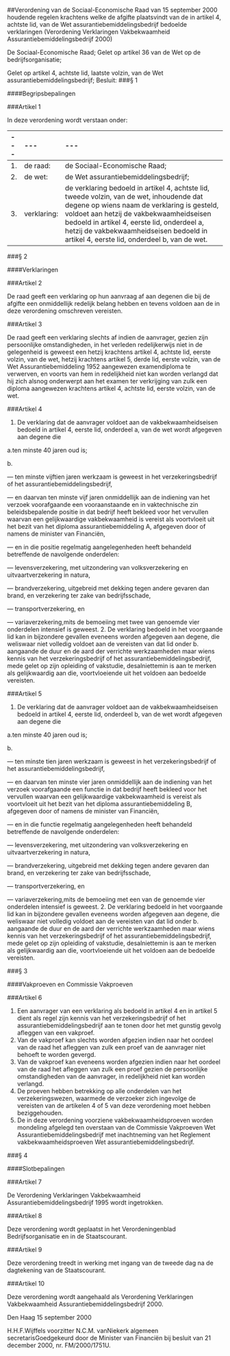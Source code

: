 <meta http-equiv='Content-Type' content='text/html; charset=utf-8' />

##Verordening van de Sociaal-Economische Raad van 15 september 2000 houdende regelen krachtens welke de afgifte plaatsvindt van de in artikel 4, achtste lid, van de Wet assurantiebemiddelingsbedrijf bedoelde verklaringen (Verordening Verklaringen Vakbekwaamheid Assurantiebemiddelingsbedrijf 2000)

De Sociaal-Economische Raad;
Gelet op artikel 36 van de Wet op de bedrijfsorganisatie;

Gelet op artikel 4, achtste lid, laatste volzin, van de Wet assurantiebemiddelingsbedrijf;
Besluit:
###§ 1 

####Begripsbepalingen

###Artikel 1 

In deze verordening wordt verstaan onder:

| --- | --- | --- |
|:---|:---|:---|
|1. |de raad: |de Sociaal-Economische Raad; |
|2. |de wet: |de Wet assurantiebemiddelingsbedrijf; |
|3. |verklaring: |de verklaring bedoeld in artikel 4, achtste lid, tweede volzin, van de wet, inhoudende dat degene op wiens naam de verklaring is gesteld, voldoet aan hetzij de vakbekwaamheidseisen bedoeld in artikel 4, eerste lid, onderdeel a, hetzij de vakbekwaamheidseisen bedoeld in artikel 4, eerste lid, onderdeel b, van de wet. |

###§ 2 

####Verklaringen

###Artikel 2 

De raad geeft een verklaring op hun aanvraag af aan degenen die bij de afgifte een onmiddellijk redelijk belang hebben en tevens voldoen aan de in deze verordening omschreven vereisten.

###Artikel 3 

De raad geeft een verklaring slechts af indien de aanvrager, gezien zijn persoonlijke omstandigheden, in het verleden redelijkerwijs niet in de gelegenheid is geweest een hetzij krachtens artikel 4, achtste lid, eerste volzin, van de wet, hetzij krachtens artikel 5, derde lid, eerste volzin, van de Wet Assurantiebemiddeling 1952 aangewezen examendiploma te verwerven, en voorts van hem in redelijkheid niet kan worden verlangd dat hij zich alsnog onderwerpt aan het examen ter verkrijging van zulk een diploma aangewezen krachtens artikel 4, achtste lid, eerste volzin, van de wet.

###Artikel 4 

1. De verklaring dat de aanvrager voldoet aan de vakbekwaamheidseisen bedoeld in artikel 4, eerste lid, onderdeel a, van de wet wordt afgegeven aan degene die

a.ten minste 40 jaren oud is;

b.

— ten minste vijftien jaren werkzaam is geweest in het verzekeringsbedrijf of het assurantiebemiddelingsbedrijf,

— en daarvan ten minste vijf jaren onmiddellijk aan de indiening van het verzoek voorafgaande een vooraanstaande en in vaktechnische zin beleidsbepalende positie in dat bedrijf heeft bekleed voor het vervullen waarvan een gelijkwaardige vakbekwaamheid is vereist als voortvloeit uit het bezit van het diploma assurantiebemiddeling A, afgegeven door of namens de minister van Financiën,

— en in die positie regelmatig aangelegenheden heeft behandeld betreffende de navolgende onderdelen:

— levensverzekering, met uitzondering van volksverzekering en uitvaartverzekering in natura,

— brandverzekering, uitgebreid met dekking tegen andere gevaren dan brand, en verzekering ter zake van bedrijfsschade,

— transportverzekering, en

— variaverzekering,mits de bemoeiing met twee van genoemde vier onderdelen intensief is geweest.
2.  De verklaring bedoeld in het voorgaande lid kan in bijzondere gevallen eveneens worden afgegeven aan degene, die weliswaar niet volledig voldoet aan de vereisten van dat lid onder b. aangaande de duur en de aard der verrichte werkzaamheden maar wiens kennis van het verzekeringsbedrijf of het assurantiebemiddelingsbedrijf, mede gelet op zijn opleiding of vakstudie, desalniettemin is aan te merken als gelijkwaardig aan die, voortvloeiende uit het voldoen aan bedoelde vereisten.

###Artikel 5 

1. De verklaring dat de aanvrager voldoet aan de vakbekwaamheidseisen bedoeld in artikel 4, eerste lid, onderdeel b, van de wet wordt afgegeven aan degene die

a.ten minste 40 jaren oud is;

b.

— ten minste tien jaren werkzaam is geweest in het verzekeringsbedrijf of het assurantiebemiddelingsbedrijf,

— en daarvan ten minste vier jaren onmiddellijk aan de indiening van het verzoek voorafgaande een functie in dat bedrijf heeft bekleed voor het vervullen waarvan een gelijkwaardige vakbekwaamheid is vereist als voortvloeit uit het bezit van het diploma assurantiebemiddeling B, afgegeven door of namens de minister van Financiën,

— en in die functie regelmatig aangelegenheden heeft behandeld betreffende de navolgende onderdelen:

— levensverzekering, met uitzondering van volksverzekering en uitvaartverzekering in natura,

— brandverzekering, uitgebreid met dekking tegen andere gevaren dan brand, en verzekering ter zake van bedrijfsschade,

— transportverzekering, en

— variaverzekering,mits de bemoeiing met een van de genoemde vier onderdelen intensief is geweest.
2.  De verklaring bedoeld in het voorgaande lid kan in bijzondere gevallen eveneens worden afgegeven aan degene, die weliswaar niet volledig voldoet aan de vereisten van dat lid onder b. aangaande de duur en de aard der verrichte werkzaamheden maar wiens kennis van het verzekeringsbedrijf of het assurantiebemiddelingsbedrijf, mede gelet op zijn opleiding of vakstudie, desalniettemin is aan te merken als gelijkwaardig aan die, voortvloeiende uit het voldoen aan de bedoelde vereisten.

###§ 3 

####Vakproeven en Commissie Vakproeven

###Artikel 6 

1. Een aanvrager van een verklaring als bedoeld in artikel 4 en in artikel 5 dient als regel zijn kennis van het verzekeringsbedrijf of het assurantiebemiddelingsbedrijf aan te tonen door het met gunstig gevolg afleggen van een vakproef.
2. Van de vakproef kan slechts worden afgezien indien naar het oordeel van de raad het afleggen van zulk een proef van de aanvrager niet behoeft te worden gevergd.
3. Van de vakproef kan eveneens worden afgezien indien naar het oordeel van de raad het afleggen van zulk een proef gezien de persoonlijke omstandigheden van de aanvrager, in redelijkheid niet kan worden verlangd.
4. De proeven hebben betrekking op alle onderdelen van het verzekeringswezen, waarmede de verzoeker zich ingevolge de vereisten van de artikelen 4 of 5 van deze verordening moet hebben beziggehouden.
5. De in deze verordening voorziene vakbekwaamheidsproeven worden mondeling afgelegd ten overstaan van de Commissie Vakproeven Wet Assurantiebemiddelingsbedrijf met inachtneming van het Reglement vakbekwaamheidsproeven Wet assurantiebemiddelingsbedrijf.

###§ 4 

####Slotbepalingen

###Artikel 7 

De Verordening Verklaringen Vakbekwaamheid Assurantiebemiddelingsbedrijf 1995 wordt ingetrokken.

###Artikel 8 

Deze verordening wordt geplaatst in het Verordeningenblad Bedrijfsorganisatie en in de Staatscourant.

###Artikel 9 

Deze verordening treedt in werking met ingang van de tweede dag na de dagtekening van de Staatscourant.

###Artikel 10 

Deze verordening wordt aangehaald als Verordening Verklaringen Vakbekwaamheid Assurantiebemiddelingsbedrijf 2000.

Den Haag
15 september 2000

H.H.F.Wijffels
voorzitter
N.C.M. vanNiekerk
algemeen secretarisGoedgekeurd door de Minister van Financiën bij besluit van 21 december 2000, nr. FM/2000/1751U.
